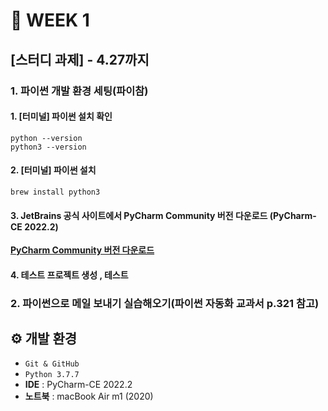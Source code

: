 # :calendar: WEEK 1
## [스터디 과제] - 4.27까지
### 1. 파이썬 개발 환경 세팅(파이참)
#### 1. [터미널] 파이썬 설치 확인 
```
python --version
python3 --version
```
#### 2. [터미널] 파이썬 설치
```
brew install python3
```

#### 3. JetBrains 공식 사이트에서 PyCharm Community 버전 다운로드 (PyCharm-CE 2022.2)
[**PyCharm Community 버전 다운로드**](https://www.jetbrains.com/ko-kr/pycharm/download/#section=mac)

#### 4. 테스트 프로젝트 생성 , 테스트

### 2. 파이썬으로 메일 보내기 실습해오기(파이썬 자동화 교과서 p.321 참고)

## ⚙️ 개발 환경
- `Git & GitHub`
- `Python 3.7.7`
- **IDE** : PyCharm-CE 2022.2
- **노트북** :  macBook Air m1 (2020) 
